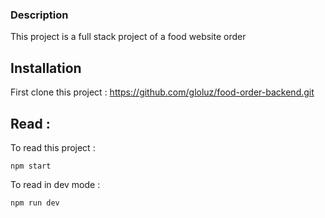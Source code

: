 ### Description

This project is a full stack project of a food website order

## Installation

First clone this project : https://github.com/gloluz/food-order-backend.git

## Read :

To read this project :

`npm start`

To read in dev mode :

`npm run dev`
